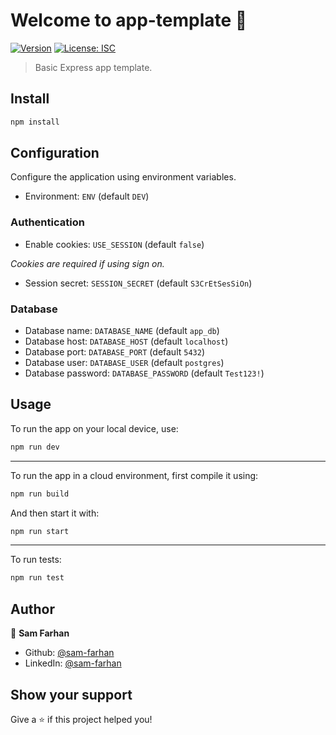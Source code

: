 # Welcome to app-template 👋
[![Version](https://img.shields.io/npm/v/app-template.svg)](https://www.npmjs.com/package/app-template)
[![License: ISC](https://img.shields.io/badge/License-ISC-yellow.svg)](#)

> Basic Express app template.

## Install

```sh
npm install
```

## Configuration
Configure the application using environment variables.
 - Environment: ```ENV``` (default ```DEV```)
 
### Authentication
 - Enable cookies: ```USE_SESSION``` (default ```false```)

*Cookies are required if using sign on.*
 - Session secret: ```SESSION_SECRET``` (default ```S3CrEtSesSiOn```)

### Database
 - Database name: ```DATABASE_NAME``` (default ```app_db```)
 - Database host: ```DATABASE_HOST``` (default ```localhost```)
 - Database port: ```DATABASE_PORT``` (default ```5432```)
 - Database user: ```DATABASE_USER``` (default ```postgres```)
 - Database password: ```DATABASE_PASSWORD``` (default ```Test123!```)


## Usage

To run the app on your local device, use:
```sh
npm run dev
```
***
To run the app in a cloud environment, first compile it using:
```sh
npm run build
```
And then start it with:
```sh
npm run start
```
***
To run tests:
```sh
npm run test
```

## Author

👤 **Sam Farhan**

* Github: [@sam-farhan](https://github.com/sam-farhan)
* LinkedIn: [@sam-farhan](https://www.linkedin.com/in/sam-farhan/)

## Show your support

Give a ⭐️ if this project helped you!